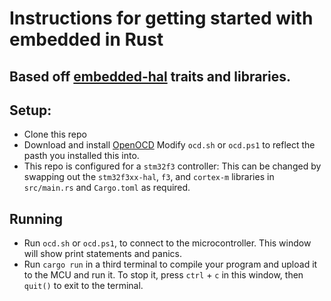 # Instructions for getting started with embedded in Rust
## Based off [embedded-hal](https://github.com/rust-embedded/embedded-hal) traits and libraries.



## Setup:
- Clone this repo
- Download and install [OpenOCD](http://openocd.org/) Modify `ocd.sh` or 
`ocd.ps1` to reflect the pasth you installed this into.
- This repo is configured for a `stm32f3` controller: This can be changed
by swapping out the `stm32f3xx-hal`, `f3`,  and `cortex-m` libraries in `src/main.rs`
and `Cargo.toml` as required.

## Running
- Run `ocd.sh` or `ocd.ps1`, to connect to the microcontroller. This window will
show print statements and panics.
- Run `cargo run` in a third terminal to compile your program and upload it to the MCU and
 run it. To stop it, press `ctrl` + `c` in this window,
then `quit()` to exit to the terminal.

